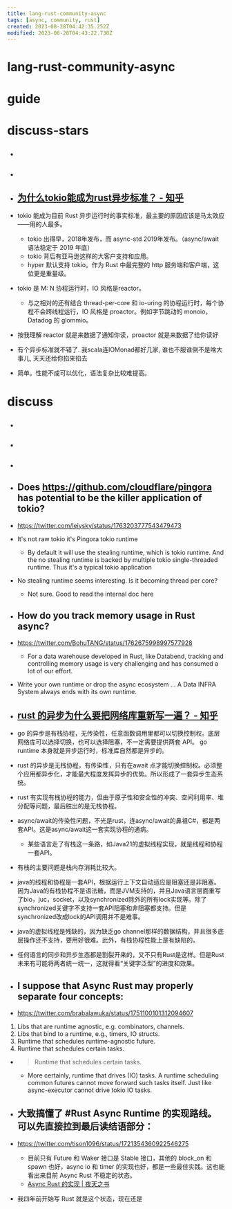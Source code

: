 ```yaml
---
title: lang-rust-community-async
tags: [async, community, rust]
created: 2023-08-28T04:42:35.252Z
modified: 2023-08-28T04:43:22.738Z
---
```


# lang-rust-community-async

# guide

# discuss-stars
- ## 

- ## 

- ## [为什么tokio能成为rust异步标准？ - 知乎](https://www.zhihu.com/question/586107884)
- tokio 能成为目前 Rust 异步运行时的事实标准，最主要的原因应该是马太效应——用的人最多。
  - tokio 出得早，2018年发布，而 async-std 2019年发布。（async/await 语法稳定于 2019 年底）
  - tokio 背后有亚马逊这样的大客户支持和应用。
  - hyper 默认支持 tokio。作为 Rust 中最完整的 http 服务端和客户端，这位更是重量级。
- tokio 是 M: N 协程运行时，IO 风格是reactor。
  - 与之相对的还有结合 thread-per-core 和 io-uring 的协程运行时，每个协程不会跨线程运行，IO 风格是 proactor。例如字节跳动的 monoio，Datadog 的 glommio。

- 按我理解 reactor 就是来数据了通知你读，proactor 就是来数据了给你读好

- 有个异步标准就不错了. 我scala连IOMonad都好几家, 谁也不服谁倒不是啥大事儿, 天天还给你掐来掐去

- 简单。性能不成可以优化，语法复杂比较难提高。
# discuss
- ## 

- ## 

- ## 

- ## Does https://github.com/cloudflare/pingora has potential to be the killer application of tokio?
- https://twitter.com/leiysky/status/1763203777543479473
- It's not raw tokio it's Pingora tokio runtime
  - By default it will use the stealing runtime, which is tokio runtime. And the no stealing runtime is backed by multiple tokio single-threaded runtime. Thus it's a typical tokio application
- No stealing runtime seems interesting. Is it becoming thread per core?
  - Not sure. Good to read the internal doc here

- ## How do you track memory usage in Rust async? 
- https://twitter.com/BohuTANG/status/1762675998997577928
  - For a data warehouse developed in Rust, like Databend, tracking and controlling memory usage is very challenging and has consumed a lot of our effort.

- Write your own runtime or drop the async ecosystem ... A Data INFRA System always ends with its own runtime.

- ## [rust 的异步为什么要把网络库重新写一遍？ - 知乎](https://www.zhihu.com/question/556880425)
- go 的异步是有栈协程，无传染性，任意函数调用里都可以切换控制权。底层网络库可以选择切换，也可以选择阻塞，不一定需要提供两套 API。 go runtime 本身就是异步运行时，标准库自然都是异步的。
- rust 的异步是无栈协程，有传染性，只有在await 点才能切换控制权。必须整个应用都异步化，才能最大程度发挥异步的优势。所以形成了一套异步生态系统。
- rust 有实现有栈协程的能力，但由于原子性和安全性的冲突、空间利用率、堆分配等问题，最后胜出的是无栈协程。

- async/await的传染性问题，不光是rust，连async/await的鼻祖C#，都是两套API。这是async/await这一套实现协程的通病。
  - 某些语言走了有栈这一条路，如Java21的虚拟线程实现，就是线程和协程一套API。
- 有栈的主要问题是栈内存消耗比较大。
- java的线程和协程是一套API，根据运行上下文自动适应是阻塞还是非阻塞。因为Java的有栈协程不是语法糖，而是JVM支持的，并且Java语言层面重写了bio，juc，socket，以及synchronized除外的所有lock实现等。除了synchronized关键字不支持一套API阻塞和非阻塞都支持。但是synchronized改成lock的API调用并不是难事。
- java的虚拟线程是残缺的，因为缺乏go channel那样的数据结构，并且很多底层操作还不支持，要用好很难。此外，有栈协程性能上是有缺陷的。

- 任何语言的同步和异步生态都是割裂开来的，又不只有Rust是这样。但是Rust未来有可能将两者统一统一，这就得看“关键字泛型”的进度和效果。

- ## I suppose that Async Rust may properly separate four concepts:
- https://twitter.com/brabalawuka/status/1751100101312094607
1. Libs that are runtime agnostic, e.g. combinators, channels.
2. Libs that bind to a runtime, e.g., timers, IO structs.
3. Runtime that schedules runtime-agnostic future.
4. Runtime that schedules certain tasks.

- > Runtime that schedules certain tasks.
  - More certainly, runtime that drives (IO) tasks. A runtime scheduling common futures cannot move forward such tasks itself. Just like async-executor cannot drive tokio IO tasks.

- ## 大致搞懂了 #Rust Async Runtime 的实现路线。可以先直接拉到最后读结语部分：
- https://twitter.com/tison1096/status/1721354360922546275
  - 目前只有 Future 和 Waker 接口是 Stable 接口，其他的 block_on 和 spawn 也好，async io 和 timer 的实现也好，都是一些最佳实践。这也能看出来目前 Async Rust 不稳定的状态。
  - [Async Rust 的实现 | 夜天之书](https://www.tisonkun.org/2023/11/05/async-rust/)
- 我四年前开始写 Rust 就是这个状态，现在还是
